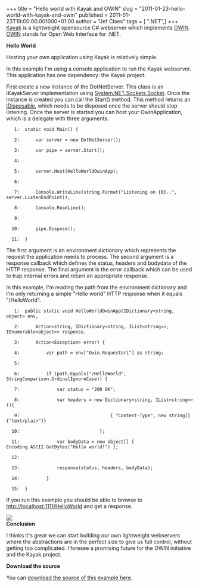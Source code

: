 +++
title = "Hello world with Kayak and OWIN"
slug = "2011-01-23-hello-world-with-kayak-and-owin"
published = 2011-01-23T19:00:00.001000+01:00
author = "Jef Claes"
tags = [ ".NET",]
+++
[Kayak](https://github.com/kayak/kayak) is a lightweight opensource C\#
webserver which implements [OWIN](http://owin.github.com/spec.html).
[OWIN](http://owin.github.com/spec.html) stands for Open Web Interface
for .NET.  
  
**Hello World**  
  
Hosting your own application using Kayak is relatively simple.  
  
In this example I'm using a console application to run the Kayak
webserver. This application has one dependency: the Kayak project.  
  
First create a new instance of the DotNetServer. This class is an
IKayakServer implementation using
[System.NET.Sockets.Socket](http://msdn.microsoft.com/en-us/library/system.net.sockets.socket.aspx).
Once the instance is created you can call the Start() method. This
method returns an
[IDisposable](http://msdn.microsoft.com/en-us/library/system.idisposable.aspx),
which needs to be disposed once the server should stop listening. Once
the server is started you can host your OwinApplication, which is a
delegate with three arguments.  
  

       1:  static void Main() {

       2:      var server = new DotNetServer();

       3:      var pipe = server.Start();

       4:   

       5:      server.Host(HelloWorldOwinApp);

       6:   

       7:      Console.WriteLine(string.Format("Listening on {0}..", server.ListenEndPoint));

       8:      Console.ReadLine();

       9:   

      10:      pipe.Dispose();

      11:  }

  
The first argument is an environment dictionary which represents the
request the application needs to process. The second argument is a
response callback which defines the status, headers and bodydata of the
HTTP response. The final argument is the error callback which can be
used to trap internal errors and return an appropriate response.  
  
In this example, I'm reading the path from the environment dictionary
and I'm only returning a simple "Hello world" HTTP response when it
equals "/HelloWorld".  
  

       1:  public static void HelloWorldOwinApp(IDictionary<string, object> env,

       2:      Action<string, IDictionary<string, IList<string>>, IEnumerable<object>> response,

       3:      Action<Exception> error) {

       4:          var path = env["Owin.RequestUri"] as string;

       5:   

       6:          if (path.Equals("/HelloWorld", StringComparison.OrdinalIgnoreCase)) {

       7:              var status = "200 OK";

       8:              var headers = new Dictionary<string, IList<string>>(){

       9:                                  { "Content-Type", new string[] {"text/plain"}}

      10:                              };

      11:              var bodyData = new object[] { Encoding.ASCII.GetBytes("Hello world!") };

      12:   

      13:              response(status, headers, bodyData);

      14:          }               

      15:  }

  
  
If you run this example you should be able to browse to
<http://localhost:1111/HelloWorld> and get a response.  
  
[![](../images/thumbnails/2011-01-23-hello-world-with-kayak-and-owin-owinhelloworld.PNG)](../images/2011-01-23-hello-world-with-kayak-and-owin-owinhelloworld.PNG)  
**Conclusion**  
  
I thinks it's great we can start building our own lightweight webservers
where the abstractions are in the perfect size to give us full control,
without getting too complicated. I foresee a promising future for the
OWIN initiative and the Kayak project.  
  
**Download the source**  
  
You can [download the source of this example
here](http://dl.dropbox.com/u/19698383/Blog/KayakHelloWorld.rar).
